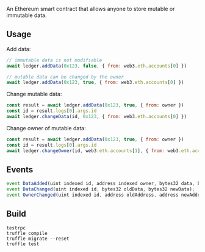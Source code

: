 An Ethereum smart contract that allows anyone to store mutable or immutable data.

## Usage

Add data:

```js
// immutable data is not modifiable
await ledger.addData(0x123, false, { from: web3.eth.accounts[0] })
```

```js
// mutable data can be changed by the owner
await ledger.addData(0x123, true, { from: web3.eth.accounts[0] })
```
Change mutable data:

```js
const result = await ledger.addData(0x123, true, { from: owner })
const id = result.logs[0].args.id
await ledger.changeData(id, 0x123, { from: web3.eth.accounts[0] })
```

Change owner of mutable data:
```js
const result = await ledger.addData(0x123, true, { from: owner })
const id = result.logs[0].args.id
await ledger.changeOwner(id, web3.eth.accounts[1], { from: web3.eth.accounts[0] })
```

## Events

```js
event DataAdded(uint indexed id, address indexed owner, bytes32 data, bool mutable);
event DataChanged(uint indexed id, bytes32 oldData, bytes32 newData);
event OwnerChanged(uint indexed id, address oldAddress, address newAddress);
```

## Build

```
testrpc
truffle compile
truffle migrate --reset
truffle test
```
